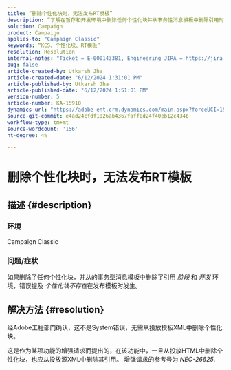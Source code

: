 ```yaml
---
title: “删除个性化块时，无法发布RT模板”
description: “了解在暂存和开发环境中删除任何个性化块并从事务性消息模板中删除引用时该怎么做。”
solution: Campaign
product: Campaign
applies-to: "Campaign Classic"
keywords: “KCS、个性化块、RT模板”
resolution: Resolution
internal-notes: "Ticket = E-000143381, Engineering JIRA = https://jira.corp.adobe.com/browse/NEO-26451 , Enhancement = https://jira.corp.adobe.com/browse/NEO-26451"
bug: false
article-created-by: Utkarsh Jha
article-created-date: "6/12/2024 1:31:01 PM"
article-published-by: Utkarsh Jha
article-published-date: "6/12/2024 1:51:01 PM"
version-number: 5
article-number: KA-15910
dynamics-url: "https://adobe-ent.crm.dynamics.com/main.aspx?forceUCI=1&pagetype=entityrecord&etn=knowledgearticle&id=22d02900-c028-ef11-840a-00224808decd"
source-git-commit: e4ad24cfdf1026ab4367faff0d24f40eb12c434b
workflow-type: tm+mt
source-wordcount: '156'
ht-degree: 4%

---
```


# 删除个性化块时，无法发布RT模板

## 描述 {#description}


### <b>环境</b>

Campaign Classic



### <b>问题/症状</b>

如果删除了任何个性化块，并从的事务型消息模板中删除了引用 *阶段* 和 *开发* 环境，错误提及 *个性化块不存在*&#x200B;在发布模板时发生。


## 解决方法 {#resolution}


经Adobe工程部门确认，这不是System错误，无需从投放模板XML中删除个性化块。

这是作为某项功能的增强请求而提出的，在该功能中，一旦从投放HTML中删除个性化块，也应从投放源XML中删除其引用。 增强请求的参考号为 *NEO-26625*.
